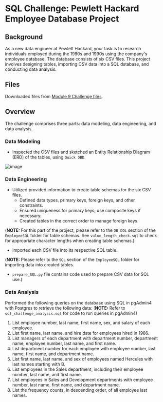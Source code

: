 # SQL Challenge: Pewlett Hackard Employee Database Project

## Background
As a new data engineer at Pewlett Hackard, your task is to research individuals employed during the 1980s and 1990s using the company's employee database. The database consists of six CSV files. This project involves designing tables, importing CSV data into a SQL database, and conducting data analysis.

## Files
Downloaded files from [Module 9 Challenge files](#).

## Overview
The challenge comprises three parts: data modeling, data engineering, and data analysis.

### Data Modeling
- Inspected the CSV files and sketched an Entity Relationship Diagram (ERD) of the tables, using `Quick DBD`.

![image](https://github.com/imnana18/sql-challenge/assets/147445115/e4b57349-3aa5-47fe-bf58-546da27e1b5d)


### Data Engineering
- Utilized provided information to create table schemas for the six CSV files.
  - Defined data types, primary keys, foreign keys, and other constraints.
  - Ensured uniqueness for primary keys; use composite keys if necessary.
  - Created tables in the correct order to manage foreign keys.
    
(**NOTE:** 
For this part of the project, please refer to the `DB DDL` section of the `EmployeeSQL` folder for table schemas.
See `value_length_check.sql` to check for appropriate character lengths when creating table schemas.)

- Imported each CSV file into its respective SQL table.

(**NOTE:** 
Please refer to the `SQL` section of the `EmployeeSQL` folder for importing data into created tables.
  - `prepare_SQL.py` file contains code used to prepare CSV data for SQL use.)


### Data Analysis
Performed the following queries on the database using SQL in pgAdmin4 with Postgres to retrieve the following data:
(**NOTE:** Refer to `sql_challenge_analysis.sql` for code to run queries in pgAdmin4)


1. List employee number, last name, first name, sex, and salary of each employee.
2. List first name, last name, and hire date for employees hired in 1986.
3. List managers of each department with department number, department name, employee number, last name, and first name.
4. List department number for each employee with employee number, last name, first name, and department name.
5. List first name, last name, and sex of employees named Hercules with last names starting with B.
6. List employees in the Sales department, including their employee number, last name, and first name.
7. List employees in Sales and Development departments with employee number, last name, first name, and department name.
8. List the frequency counts, in descending order, of all employee last names.


